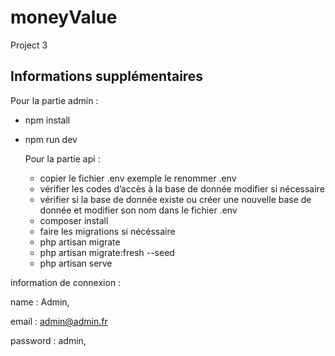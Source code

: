 # moneyValue
Project 3

## Informations supplémentaires 

Pour la partie admin :

- npm install

- npm run dev

    Pour la partie api :
    - copier le fichier .env exemple le renommer .env 
    - vérifier les codes d’accès à la base de donnée modifier si nécessaire  
    - vérifier si la base de donnée existe ou créer une nouvelle base de donnée et modifier son nom dans le fichier .env
    - composer install
    - faire les migrations si nécéssaire 
    - php artisan migrate
    - php artisan migrate:fresh --seed
    - php artisan serve

information de connexion :

name :  Admin,

email : admin@admin.fr

password : admin,

